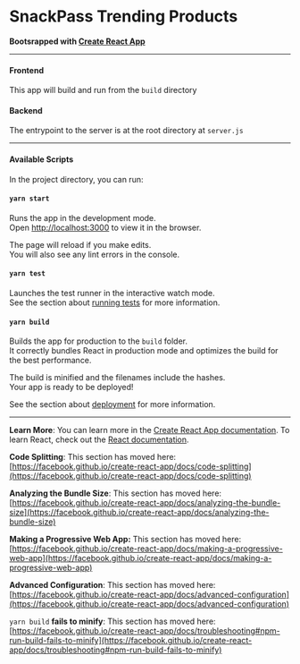 # SnackPass Trending Products

**Bootsrapped with [Create React App](https://github.com/facebook/create-react-app)**

---


#### Frontend

This app will build and run from the `build` directory

#### Backend

The entrypoint to the server is at the root directory at `server.js`
___

#### Available Scripts

In the project directory, you can run:

#### `yarn start`

Runs the app in the development mode.\
Open [http://localhost:3000](http://localhost:3000) to view it in the browser.

The page will reload if you make edits.\
You will also see any lint errors in the console.

#### `yarn test`

Launches the test runner in the interactive watch mode.\
See the section about [running tests](https://facebook.github.io/create-react-app/docs/running-tests) for more information.

#### `yarn build`

Builds the app for production to the `build` folder.\
It correctly bundles React in production mode and optimizes the build for the best performance.

The build is minified and the filenames include the hashes.\
Your app is ready to be deployed!

See the section about [deployment](https://facebook.github.io/create-react-app/docs/deployment) for more information.

---

**Learn More**: You can learn more in the [Create React App documentation](https://facebook.github.io/create-react-app/docs/getting-started). To learn React, check out the [React documentation](https://reactjs.org/).

**Code Splitting**: This section has moved here: [https://facebook.github.io/create-react-app/docs/code-splitting](https://facebook.github.io/create-react-app/docs/code-splitting)

**Analyzing the Bundle Size**: This section has moved here: [https://facebook.github.io/create-react-app/docs/analyzing-the-bundle-size](https://facebook.github.io/create-react-app/docs/analyzing-the-bundle-size)

**Making a Progressive Web App:** This section has moved here: [https://facebook.github.io/create-react-app/docs/making-a-progressive-web-app](https://facebook.github.io/create-react-app/docs/making-a-progressive-web-app)

**Advanced Configuration**: This section has moved here: [https://facebook.github.io/create-react-app/docs/advanced-configuration](https://facebook.github.io/create-react-app/docs/advanced-configuration)


`yarn build` **fails to minify**: This section has moved here: [https://facebook.github.io/create-react-app/docs/troubleshooting#npm-run-build-fails-to-minify](https://facebook.github.io/create-react-app/docs/troubleshooting#npm-run-build-fails-to-minify)
